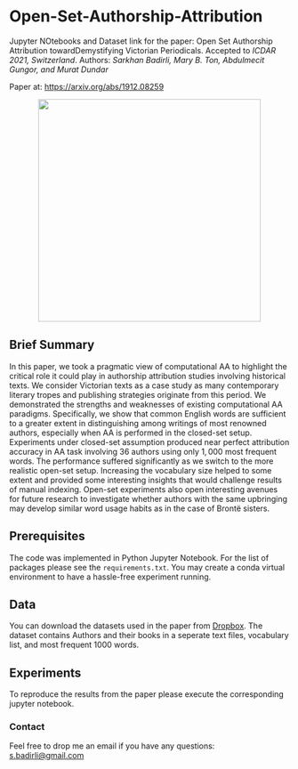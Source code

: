 # Open-Set-Authorship-Attribution

Jupyter NOtebooks and Dataset link for the paper: Open Set Authorship Attribution towardDemystifying Victorian Periodicals. Accepted to *ICDAR 2021, Switzerland*.
Authors: *Sarkhan Badirli, Mary B. Ton, Abdulmecit Gungor, and Murat Dundar*

Paper at: https://arxiv.org/abs/1912.08259

<p align="center">
  <img width="400" height="400" src="6 authors Word Cloud.jpeg">
</p>
<p align="justify">

## Brief Summary

In this paper, we took a pragmatic view of computational AA to highlight the critical role it could play in authorship attribution studies involving historical texts. We consider Victorian texts as a case study as many contemporary literary tropes and publishing strategies originate from this period. We demonstrated the strengths and weaknesses of existing computational AA paradigms. Specifically, we show that common English words are sufficient to a greater extent in distinguishing among writings of most renowned authors, especially when AA is performed in the closed-set setup. Experiments under closed-set assumption produced near perfect attribution accuracy in AA task involving 36 authors using only $1,000$ most frequent words. The performance suffered significantly as we switch to the more realistic open-set setup. Increasing the vocabulary size helped to some extent and provided some interesting insights that would challenge results of manual indexing. Open-set experiments also open interesting avenues for future research to investigate whether authors with the same upbringing may develop similar word usage habits as in the case of Brontë sisters.


## Prerequisites

The code was implemented in Python Jupyter Notebook. For the list of packages please see the `requirements.txt`. You may create a conda virtual environment to have a hassle-free experiment running.

## Data

You can download the datasets used in the paper from [Dropbox](https://www.dropbox.com/s/yvd5kumuamxecsa/AA%20Data%20and%20MFW1000.zip?dl=0).  The dataset contains Authors and their books in a seperate text files, vocabulary list, and most frequent 1000 words.


## Experiments

To reproduce the results from the paper please execute the corresponding jupyter notebook.


### Contact

Feel free to drop me an email if you have any questions: s.badirli@gmail.com
 
